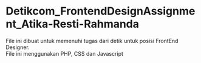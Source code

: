 # Detikcom_FrontendDesignAssignment_Atika-Resti-Rahmanda
File ini dibuat untuk memenuhi tugas dari detik untuk posisi FrontEnd Designer. <br>
File ini menggunakan PHP, CSS dan Javascript
